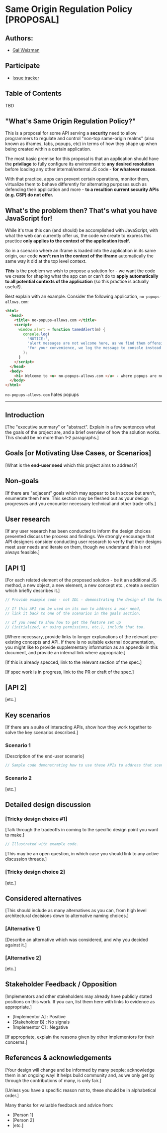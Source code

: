 # Same Origin Regulation Policy [PROPOSAL]

## Authors:

- [Gal Weizman](https://github.com/weizman)

## Participate

- [Issue tracker](https://github.com/weizman/Same-Origin-Regulation-Policy/issues)

## Table of Contents

TBD

## "What's Same Origin Regulation Policy?"

This is a proposal for some API serving a **security** need to allow programmers to regulate and control "non-top same-origin realms" 
(also known as iframes, tabs, popups, etc) in terms of how they shape up when being created within a certain application.

The most basic premise for this proposal is that an application should have the **privilage** to fully configure its environment
to **any desired resolution** before loading any other internal/external JS code - **for whatever reason**.

With that practice, apps can prevent certain operations, monitor them, virtualize them to behave differently for alternating purposes
such as defending their application and more - **to a resultion current security APIs (e.g. CSP) do not offer.**

## What's the problem then? That's what you have JavaScript for!

While it's true this can (and should) be accomplished with JavaScript, with what the web can currently offer us,
the code we create to express this practice **only applies to the context of the application itself.**

So in a scenario where an iframe is loaded into the application in its same origin, our code **won't run
in the context of the iframe** automatically the same way it did at the top level context.

**_This_** is the problem we wish to propose a solution for - we want the code we create for shaping
what the app can or can't do to **apply automatically to all potential contexts of the application** (so this practice is actually useful!).

Best explain with an example. Consider the following application, `no-popups-allows.com`:

```html
<html>
  <head>
    <title> no-popups-allows.com </title>
    <script>
      window.alert = function tamedAlert(m) {
        console.log(
          'NOTICE:',
          'alert messages are not welcome here, as we find them offensive!',
          'for your convenience, we log the message to console instead of alerting it:', m
        );
      }
    </script>
  </head>
  <body>
    <h1> Welcome to <u> no-popups-allows.com </u> - where popups are not allowed! </h1>
  </body>
</html>
```

`no-popups-allows.com` hates popups

---------


## Introduction

[The "executive summary" or "abstract".
Explain in a few sentences what the goals of the project are,
and a brief overview of how the solution works.
This should be no more than 1-2 paragraphs.]

## Goals [or Motivating Use Cases, or Scenarios]

[What is the **end-user need** which this project aims to address?]

## Non-goals

[If there are "adjacent" goals which may appear to be in scope but aren't,
enumerate them here. This section may be fleshed out as your design progresses and you encounter necessary technical and other trade-offs.]

## User research

[If any user research has been conducted to inform the design choices presented
discuss the process and findings. 
We strongly encourage that API designers consider conducting user research to
verify that their designs meet user needs and iterate on them,
though we understand this is not always feasible.]

## [API 1]

[For each related element of the proposed solution - be it an additional JS method, a new object, a new element, a new concept etc., create a section which briefly describes it.]

```js
// Provide example code - not IDL - demonstrating the design of the feature.

// If this API can be used on its own to address a user need,
// link it back to one of the scenarios in the goals section.

// If you need to show how to get the feature set up
// (initialized, or using permissions, etc.), include that too.
```

[Where necessary, provide links to longer explanations of the relevant pre-existing concepts and API.
If there is no suitable external documentation, you might like to provide supplementary information as an appendix in this document, and provide an internal link where appropriate.]

[If this is already specced, link to the relevant section of the spec.]

[If spec work is in progress, link to the PR or draft of the spec.]

## [API 2]

[etc.]

## Key scenarios

[If there are a suite of interacting APIs, show how they work together to solve the key scenarios described.]

### Scenario 1

[Description of the end-user scenario]

```js
// Sample code demonstrating how to use these APIs to address that scenario.
```

### Scenario 2

[etc.]

## Detailed design discussion

### [Tricky design choice #1]

[Talk through the tradeoffs in coming to the specific design point you want to make.]

```js
// Illustrated with example code.
```

[This may be an open question,
in which case you should link to any active discussion threads.]

### [Tricky design choice 2]

[etc.]

## Considered alternatives

[This should include as many alternatives as you can,
from high level architectural decisions down to alternative naming choices.]

### [Alternative 1]

[Describe an alternative which was considered,
and why you decided against it.]

### [Alternative 2]

[etc.]

## Stakeholder Feedback / Opposition

[Implementors and other stakeholders may already have publicly stated positions on this work. If you can, list them here with links to evidence as appropriate.]

- [Implementor A] : Positive
- [Stakeholder B] : No signals
- [Implementor C] : Negative

[If appropriate, explain the reasons given by other implementors for their concerns.]

## References & acknowledgements

[Your design will change and be informed by many people; acknowledge them in an ongoing way! It helps build community and, as we only get by through the contributions of many, is only fair.]

[Unless you have a specific reason not to, these should be in alphabetical order.]

Many thanks for valuable feedback and advice from:

- [Person 1]
- [Person 2]
- [etc.]
